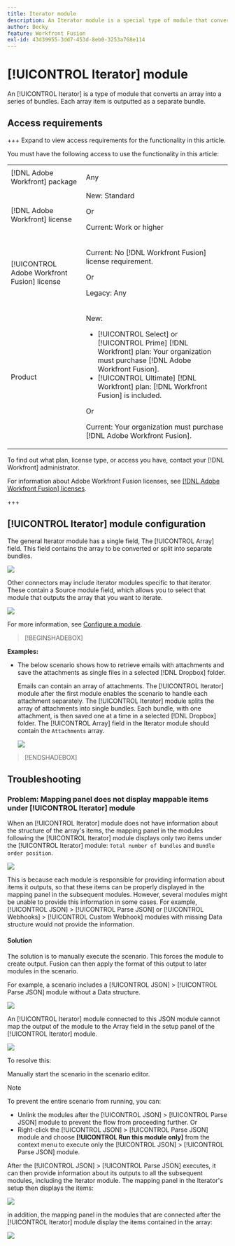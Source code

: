 ```yaml
---
title: Iterator module
description: An Iterator module is a special type of module that converts an array into a series of bundles. Each array item is outputted as a separate bundle.
author: Becky
feature: Workfront Fusion
exl-id: 43d39955-3dd7-453d-8eb0-3253a768e114
---
```

# [!UICONTROL Iterator] module

An [!UICONTROL Iterator] is a type of module that converts an array into a series of bundles. Each array item is outputted as a separate bundle.

## Access requirements

+++ Expand to view access requirements for the functionality in this article.

You must have the following access to use the functionality in this article:

<table style="table-layout:auto">
 <col> 
 <col> 
 <tbody> 
  <tr> 
    <td role="rowheader">[!DNL Adobe Workfront] package</td> 
   <td> <p>Any</p> </td> 
  </tr> 
  <tr data-mc-conditions=""> 
   <td role="rowheader">[!DNL Adobe Workfront] license</td> 
   <td> New: Standard<p>Or</p><p>Current: Work or higher</p> </td> 
  </tr> 
  <tr> 
   <td role="rowheader">[!UICONTROL Adobe Workfront Fusion] license</td> 
   <td>
   <p>Current: No [!DNL Workfront Fusion] license requirement.</p>
   <p>Or</p>
   <p>Legacy: Any </p>
   </td> 
  </tr> 
  <tr> 
   <td role="rowheader">Product</td> 
   <td>
   <p>New:</p> <ul><li>[!UICONTROL Select] or [!UICONTROL Prime] [!DNL Workfront] plan: Your organization must purchase [!DNL Adobe Workfront Fusion].</li><li>[!UICONTROL Ultimate] [!DNL Workfront] plan: [!DNL Workfront Fusion] is included.</li></ul>
   <p>Or</p>
   <p>Current: Your organization must purchase [!DNL Adobe Workfront Fusion].</p>
   </td> 
  </tr>
 </tbody> 
</table>


To find out what plan, license type, or access you have, contact your [!DNL Workfront] administrator.

For information about Adobe Workfront Fusion licenses, see [[!DNL Adobe Workfront Fusion] licenses](/help/workfront-fusion/set-up-and-manage-workfront-fusion/licensing-operations-overview/license-automation-vs-integration.md).

+++

## [!UICONTROL Iterator] module configuration

The general Iterator module has a single field, The [!UICONTROL Array] field. This field contains the array to be converted or split into separate bundles.

![](assets/set-up-iterator.jpg)

Other connectors may include iterator modules specific to that iterator. These contain a Source module field, which allows you to select that module that outputs the array that you want to iterate.

![](assets/specialized-iterators.jpg)

For more information, see [Configure a module](/help/workfront-fusion/create-scenarios/add-modules/configure-a-modules-settings.md).

>[!BEGINSHADEBOX]

**Examples:** 

* The below scenario shows how to retrieve emails with attachments and save the attachments as single files in a selected [!DNL Dropbox] folder.

   Emails can contain an array of attachments. The [!UICONTROL Iterator] module after the first module enables the scenario to handle each attachment separately. The [!UICONTROL Iterator] module splits the array of attachments into single bundles. Each bundle, with one attachment, is then saved one at a time in a selected [!DNL Dropbox] folder. The [!UICONTROL Array] field in the Iterator module should contain the `Attachments` array.

   ![](assets/attachments-array.jpg)

>[!ENDSHADEBOX]


## Troubleshooting

### Problem: Mapping panel does not display mappable items under [!UICONTROL Iterator] module

When an [!UICONTROL Iterator] module does not have information about the structure of the array's items, the mapping panel in the modules following the [!UICONTROL Iterator] module displays only two items under the [!UICONTROL Iterator] module: `Total number of bundles` and `Bundle order position`.

![](assets/mapping-panel-doesnt-display.png)

This is because each module is responsible for providing information about items it outputs, so that these items can be properly displayed in the mapping panel in the subsequent modules. However, several modules might be unable to provide this information in some cases. For example, [!UICONTROL JSON] > [!UICONTROL Parse JSON] or [!UICONTROL Webhooks] > [!UICONTROL Custom Webhook] modules with missing Data structure would not provide the information.

#### Solution

The solution is to manually execute the scenario. This forces the module to create output. Fusion can then apply the format of this output to later modules in the scenario. 

For example, a scenario includes a [!UICONTROL JSON] > [!UICONTROL Parse JSON] module without a Data structure.

![](assets/json-parse-json.png)

An [!UICONTROL Iterator] module connected to this JSON module cannot map the output of the module to the Array field in the setup panel of the [!UICONTROL Iterator] module.

![](assets/connect-iterator-module.png)

To resolve this: 

Manually start the scenario in the scenario editor. 

>[!NOTE]
>
>To prevent the entire scenario from running, you can:
>
>* Unlink the modules after the [!UICONTROL JSON] > [!UICONTROL Parse JSON] module to prevent the flow from proceeding further. 
>   Or 
>* Right-click the [!UICONTROL JSON] > [!UICONTROL Parse JSON] module and choose **[!UICONTROL Run this module only]** from the context menu to execute only the [!UICONTROL JSON] > [!UICONTROL Parse JSON] module.

After the [!UICONTROL JSON] > [!UICONTROL Parse JSON] executes, it can then provide information about its outputs to all the subsequent modules, including the Iterator module. The mapping panel in the Iterator's setup then displays the items:

![](assets/mapping-panel-displays-items.png)

in addition, the mapping panel in the modules that are connected after the [!UICONTROL Iterator] module display the items contained in the array:

![](assets/items-contained-in-array.png)
